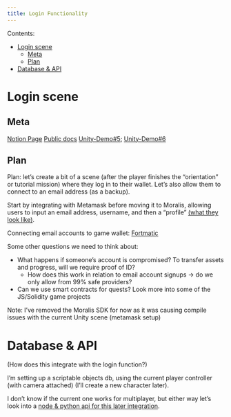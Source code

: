 ```yaml
---
title: Login Functionality
---
```


Contents:
- [Login scene](#login-scene)
  - [Meta](#meta)
  - [Plan](#plan)
- [Database & API](#database--api)

# Login scene
## Meta
[Notion Page](https://skinetics.notion.site/Login-Scene-699322f197b449099b837b636f942dcc)
[Public docs](https://docs.skinetics.tech/699322f197b449099b837b636f942dcc)
[Unity-Demo#5](https://github.com/signal-k/unity-demo/issues/5); [Unity-Demo#6](https://github.com/signal-k/unity-demo/issues/6)

## Plan
Plan: let’s create a bit of a scene (after the player finishes the “orientation” or tutorial mission) where they log in to their wallet. Let’s also allow them to connect to an email address (as a backup).

Start by integrating with Metamask before moving it to Moralis, allowing users to input an email address, username, and then a “profile” [(what they look like)](https://assetstore.unity.com/publishers/40050).

Connecting email accounts to game wallet: [Fortmatic](https://betterprogramming.pub/enable-your-dapp-users-to-log-in-using-their-email-address-or-phone-number-c6d3b03a5b62)

Some other questions we need to think about:

- What happens if someone’s account is compromised? To transfer assets and progress, will we require proof of ID?
    - How does this work in relation to email account signups → do we only allow from 99% safe providers?
- Can we use smart contracts for quests? Look more into some of the JS/Solidity game projects

Note: I’ve removed the Moralis SDK for now as it was causing compile issues with the current Unity scene (metamask setup)

# Database & API
(How does this integrate with the login function?)

I’m setting up a scriptable objects db, using the current player controller (with camera attached) (I’ll create a new character later).

I don’t know if the current one works for multiplayer, but either way let’s look into a [node & python api for this later integration](https://www.youtube.com/watch?v=zd0pBsmJI8s).